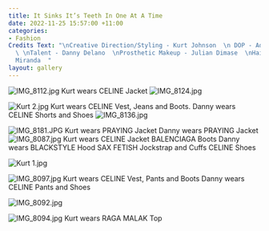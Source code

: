 ```yaml
---
title: It Sinks It’s Teeth In One At A Time
date: 2022-11-25 15:57:00 +11:00
categories:
- Fashion
Credits Text: "\nCreative Direction/Styling - Kurt Johnson  \n DOP - Adrian Kalaiziovski
  \ \nTalent - Danny Delano  \nProsthetic Makeup - Julian Dimase  \nHair - Fernando
  Miranda  "
layout: gallery
---
```


![IMG_8112.jpg](/uploads/IMG_8112.jpg)
Kurt wears CELINE Jacket
![IMG_8124.jpg](/uploads/IMG_8124.jpg)

![Kurt 2.jpg](/uploads/Kurt%202.jpg)
Kurt wears CELINE Vest, Jeans and Boots. Danny wears CELINE Shorts and Shoes
![IMG_8136.jpg](/uploads/IMG_8136.jpg)

![IMG_8181.JPG](/uploads/IMG_8181.JPG)
Kurt wears PRAYING Jacket Danny wears PRAYING Jacket
![IMG_8087.jpg](/uploads/IMG_8087.jpg)
Kurt wears CELINE Jacket BALENCIAGA Boots
Danny wears BLACKSTYLE Hood SAX FETISH Jockstrap and Cuffs CELINE Shoes

![Kurt 1.jpg](/uploads/Kurt%201.jpg)

![IMG_8097.jpg](/uploads/IMG_8097.jpg)
Kurt wears CELINE Vest, Pants and Boots Danny wears CELINE Pants and Shoes

![IMG_8092.jpg](/uploads/IMG_8092.jpg)

![IMG_8094.jpg](/uploads/IMG_8094.jpg)
Kurt wears RAGA MALAK Top
 